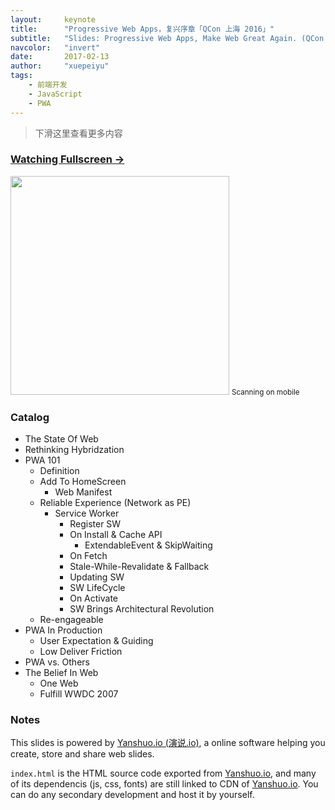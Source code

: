 ```yaml
---
layout:     keynote
title:      "Progressive Web Apps，复兴序章「QCon 上海 2016」"
subtitle:   "Slides: Progressive Web Apps, Make Web Great Again. (QCon Shanghai 2016)"
navcolor:   "invert"
date:       2017-02-13
author:     "xuepeiyu"
tags:
    - 前端开发
    - JavaScript
    - PWA
---
```



> 下滑这里查看更多内容


### [Watching Fullscreen →](https://huangxuan.me/pwa-qcon2016/)

<div class="visible-md visible-lg">
    <img src="//huangxuan.me/pwa-qcon2016/attach/qrcode.png" width="350" />
    <small class="img-hint">Scanning on mobile</small>
</div>


### Catalog

- The State Of Web
- Rethinking Hybridzation
- PWA 101
    - Definition
    - Add To HomeScreen
        - Web Manifest
    - Reliable Experience (Network as PE)
        - Service Worker
            - Register SW
            - On Install & Cache API
                - ExtendableEvent & SkipWaiting
            - On Fetch
            - Stale-While-Revalidate & Fallback
            - Updating SW
            - SW LifeCycle
            - On Activate
            - SW Brings Architectural Revolution
    - Re-engageable
- PWA In Production 
    - User Expectation & Guiding
    - Low Deliver Friction
- PWA vs. Others
- The Belief In Web
    - One Web
    - Fulfill WWDC 2007 


### Notes  

This slides is powered by [Yanshuo.io (演说.io)](http://yanshuo.io), a online software helping you create, store and share web slides. 

`index.html` is the HTML source code exported from [Yanshuo.io](http://yanshuo.io), and many of its dependencis (js, css, fonts) are still linked to CDN of [Yanshuo.io](http://yanshuo.io). You can do any secondary development and host it by yourself.


